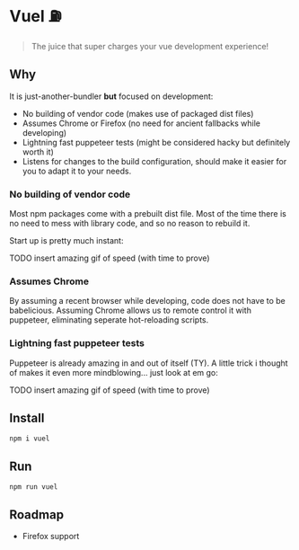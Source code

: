 # Vuel ⛽

> The juice that super charges your vue development experience!

## Why

It is just-another-bundler **but** focused on development:
- No building of vendor code (makes use of packaged dist files)
- Assumes Chrome or Firefox (no need for ancient fallbacks while developing)
- Lightning fast puppeteer tests (might be considered hacky but definitely worth it)
- Listens for changes to the build configuration, should make it easier for you to adapt it to your needs.

### No building of vendor code
Most npm packages come with a prebuilt dist file. Most of the time there is no need to mess with library code, and so no reason to rebuild it.

Start up is pretty much instant:

TODO insert amazing gif of speed (with time to prove)


### Assumes Chrome
By assuming a recent browser while developing, code does not have to be babelicious. Assuming Chrome allows us to remote control it with puppeteer, eliminating seperate hot-reloading scripts.

### Lightning fast puppeteer tests
Puppeteer is already amazing in and out of itself (TY).
A little trick i thought of makes it even more mindblowing... just look at em go:

TODO insert amazing gif of speed (with time to prove)

## Install

```console
npm i vuel
```

## Run

```console
npm run vuel
```

## Roadmap
- Firefox support
